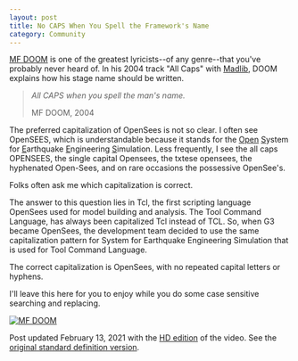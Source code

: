 ```yaml
---
layout: post
title: No CAPS When You Spell the Framework's Name
category: Community
---
```


[MF DOOM](https://en.wikipedia.org/wiki/MF_Doom) is one of the greatest lyricists--of any genre--that you've probably never heard of. In his 2004 track "All Caps" with [Madlib](https://en.wikipedia.org/wiki/Madlib), DOOM explains how his stage name should be written.

> _All CAPS when you spell the man's name._
>
> MF DOOM, 2004

The preferred capitalization of OpenSees is not so clear. I often see OpenSEES, which is understandable because it stands for the <ins>Open</ins> <ins>S</ins>ystem for <ins>E</ins>arthquake <ins>E</ins>ngineering <ins>S</ins>imulation. Less frequently, I see the all caps OPENSEES, the single capital Opensees, the txtese opensees, the hyphenated Open-Sees, and on rare occasions the possessive OpenSee's.

Folks often ask me which capitalization is correct.

The answer to this question lies in Tcl, the first scripting language OpenSees used for model building and analysis. The Tool Command Language, has always been capitalized Tcl instead of TCL. So, when G3 became OpenSees, the development team decided to use the same capitalization pattern for System for Earthquake Engineering Simulation that is used for Tool Command Language.

The correct capitalization is OpenSees, with no repeated capital letters or hyphens.

I'll leave this here for you to enjoy while you do some case sensitive searching and replacing.

[![MF DOOM](http://img.youtube.com/vi/gSJeHDlhYls/0.jpg)](http://www.youtube.com/watch?v=gSJeHDlhYls "MF DOOM")

Post updated February 13, 2021 with the [HD edition](https://www.stonesthrow.com/news/madvillain-all-caps-video/) of the video. See the [original standard definition version](https://www.youtube.com//watch?v=ewc1hixzYPY).
